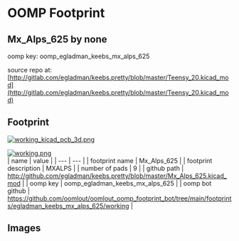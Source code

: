 # OOMP Footprint  
## Mx_Alps_625  by none  
  
oomp key: oomp_egladman_keebs_mx_alps_625  
  
source repo at: [http://gitlab.com/egladman/keebs.pretty/blob/master/Teensy_20.kicad_mod](http://gitlab.com/egladman/keebs.pretty/blob/master/Teensy_20.kicad_mod)  
## Footprint  
  
[![working_kicad_pcb_3d.png](working_kicad_pcb_3d_600.png)](working_kicad_pcb_3d.png)  
  
[![working.png](working_600.png)](working.png)  
| name | value | 
| --- | --- | 
| footprint name | Mx_Alps_625 | 
| footprint description | MXALPS | 
| number of pads | 9 | 
| github path | http://github.com/egladman/keebs.pretty/blob/master/Mx_Alps_625.kicad_mod | 
| oomp key | oomp_egladman_keebs_mx_alps_625 | 
| oomp bot github | https://github.com/oomlout/oomlout_oomp_footprint_bot/tree/main/footprints/egladman_keebs_mx_alps_625/working | 
## Images  
